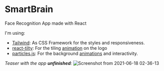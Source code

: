 # SmartBrain

Face Recognition App made with React

I'm using:
- [Tailwind](https://tailwindcss.com/): As CSS Framework for the styles and responsiveness.
- [react-tilty](https://www.npmjs.com/package/react-tilty): For the tiling [animation](https://codesandbox.io/s/73rqoq599j?fontsize=14&file=/src/index.js:0-27) on the logo
- [particles.js](https://www.npmjs.com/package/react-tsparticles): For the background [animations](https://vincentgarreau.com/particles.js/) and interactivity.

*Teaser with the app **unfinished**:*
![Screenshot from 2021-06-18 02-36-13](https://user-images.githubusercontent.com/76633510/122488557-00521200-cfde-11eb-8eba-a44f3c667392.png)
